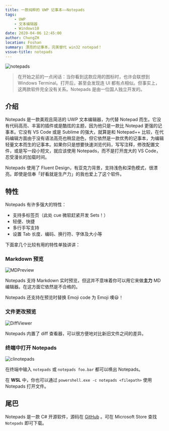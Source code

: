 ```yaml
---
title: 一款纯粹的 UWP 记事本——Notepads
tags: 
    - UWP
    - 文本编辑器
    - Windows10
date: 2020-04-06 12:45:00
author: ChungZH
location: Foshan
summary: 漂亮的记事本，完美替代 win32 notepad！
vssue-title: notepads
---
```


![notepads](https://czh-img.oss-cn-shenzhen.aliyuncs.com/blog/app/notepads/Notepads.png
)

> 在开始之前的一点闲话：当你看到这款应用的图标时，也许会联想到 Windows Terminal。打开后，甚至会发现连 UI 都有点相似。但事实上，这两款软件完全没有关系。Notepads 是由一位国人独立开发的。

## 介绍

Notepads 是一款美观且简洁的 UWP 文本编辑器，为代替 Notepad 而生。它没有代码高亮、丰富的插件或是酷炫的主题，因为他只是一款比 Notepad 更强的记事本。它没有 VS Code 或是 Sublime 的强大，就算是和 Notepad++ 比较，在代码编辑方面由于没有语法高亮也稍显逊色，但它依然是一款优秀的记事本，为编辑轻量文本而生的记事本。如果你只是想要快速浏览代码，写写注释，修改配置文件，或是写一段小短文，就应该使用 Notepads，而不是打开庞大的 VS Code，忍受漫长的加载时间。

Notepads 使用了 Fluent Design，有亚克力背景，支持浅色和深色模式，很漂亮。即使是信奉「好看就是生产力」的我也爱上了这个软件。

## 特性

Notepads 有许多强大的特性：

- 支持多标签页（此处 cue 微软赶紧开发 Sets！）
- 轻便、快捷
- 多行手写支持
- 设置 Tab 长度、编码、换行符、字体及大小等

下面拿几个比较有用的特性单独讲讲：

### Markdown 预览

![MDPreview](https://czh-img.oss-cn-shenzhen.aliyuncs.com/blog/app/notepads/MDPreview.png
)

Notepads 支持 Markdown 实时预览，但这并不意味着你可以用它来做**主力** MD 编辑器。在这方面它依然是不合格的。

Notepads 还支持在预览时替换 Emoji code 为 Emoji 噢:smiley:！

### 文件更改预览

![DiffViewer](https://czh-img.oss-cn-shenzhen.aliyuncs.com/blog/app/notepads/DiffViewer.png
)

Notepads 内置了 diff 查看器，可以很方便地对比新旧文件之间的差异。

### 终端中打开 Notepads

![clinotepads](https://czh-img.oss-cn-shenzhen.aliyuncs.com/blog/app/notepads/clinotepads.gif
)

在终端中输入 `notepads` 或 `notepads foo.bar` 都可以唤出 Notepads。

在 **WSL** 中，你也可以通过 `powershell.exe -c notepads <filepath>` 使用 Notepads 打开文件。

## 尾巴

Notepads 是一款 C# 开源软件，源码在 [GitHub](https://github.com/JasonStein/Notepads) 。可在 Microsoft Store 查找 `Notepads` 即可下载。

<Donate/>
<Vssue title="notepads" />